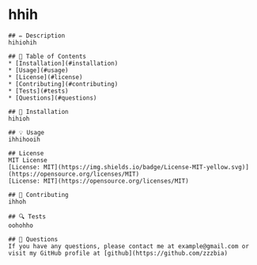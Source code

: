 # hhih
	
	## ✏️ Description
	hihiohih

	## 📜 Table of Contents
	* [Installation](#installation)
	* [Usage](#usage)
	* [License](#license)
	* [Contributing](#contributing)
	* [Tests](#tests)
	* [Questions](#questions)

	## 💾 Installation
	hihioh

	## 💡 Usage
	ihhihooih

	## License
	MIT License
	[License: MIT](https://img.shields.io/badge/License-MIT-yellow.svg)](https://opensource.org/licenses/MIT)
	[License: MIT](https://opensource.org/licenses/MIT)

	## 👥 Contributing
	ihhoh

	## 🔍 Tests
	oohohho

	## 💭 Questions
	If you have any questions, please contact me at example@gmail.com or visit my GitHub profile at [github](https://github.com/zzzbia)

